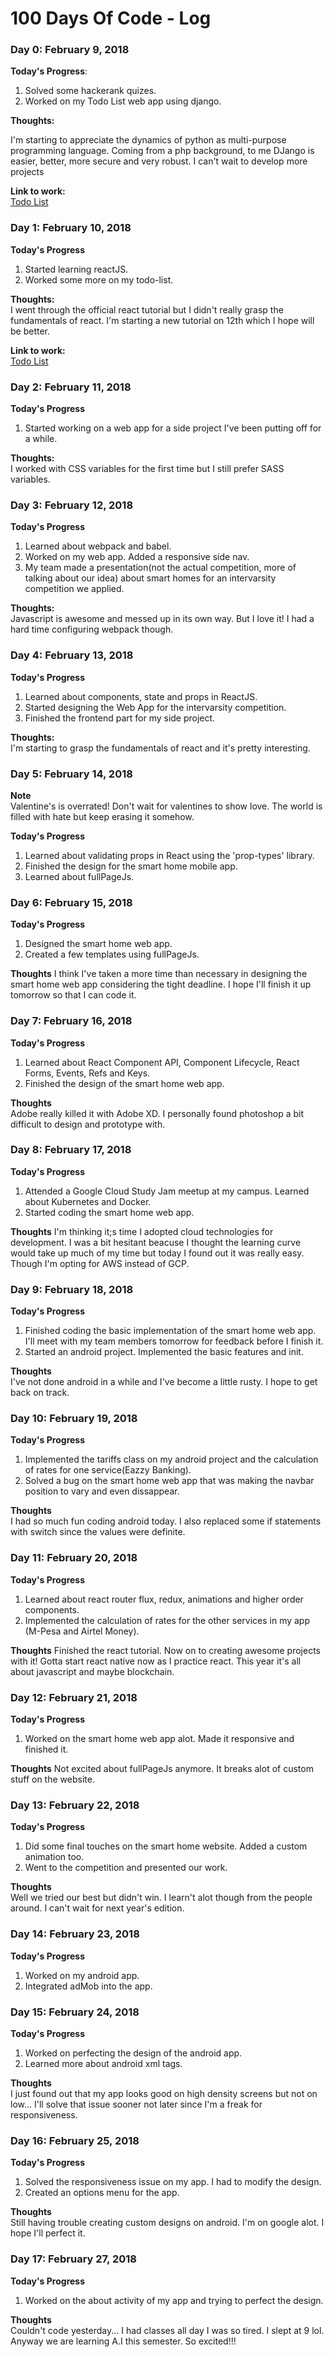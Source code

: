 # 100 Days Of Code - Log

### Day 0: February 9, 2018   


**Today's Progress**:  
1. Solved some hackerank quizes.
2. Worked on my Todo List web app using django.  


**Thoughts:**  

I'm starting to appreciate the dynamics of python as multi-purpose programming language. Coming from a php background, to me DJango is easier, better, more secure and very robust. I can't wait to develop more projects

**Link to work:**  
[Todo List](https://github.com/r0b0tt/todo-list)  



### Day 1: February 10, 2018  

**Today's Progress**  

1. Started learning reactJS.
2. Worked some more on my todo-list.  

**Thoughts:**  
I went through the official react tutorial but I didn't really grasp the fundamentals of react. I'm starting a new tutorial on 12th which I hope will be better.  
  
**Link to work:**  
[Todo List](https://github.com/r0b0tt/todo-list)  

### Day 2: February 11, 2018  

**Today's Progress**  

1. Started working on a web app for a side project I've been putting off for a while.  

**Thoughts:**  
I worked with CSS variables for the first time but I still prefer SASS variables.  

### Day 3: February 12, 2018  

**Today's Progress**  

1. Learned about webpack and babel.  
2. Worked on my web app. Added a responsive side nav.
3. My team made a presentation(not the actual competition, more of talking about our idea) about smart homes for an intervarsity competition we applied.   

**Thoughts:**  
Javascript is awesome and messed up in its own way. But I love it! I had a hard time configuring webpack though.  

### Day 4: February 13, 2018  

**Today's Progress**  
1. Learned about components, state and props in ReactJS.
2. Started designing the Web App for the intervarsity competition.
3. Finished the frontend part for my side project.  

**Thoughts:**  
I'm starting to grasp the fundamentals of react and it's pretty interesting.  

### Day 5: February 14, 2018
**Note**  
Valentine's is overrated! Don't wait for valentines to show love. The world is filled with hate but keep erasing it somehow.  

**Today's Progress**  
1. Learned about validating props in React using the 'prop-types' library.  
2. Finished the design for the smart home mobile app.  
3. Learned about fullPageJs.  

### Day 6: February 15, 2018  

**Today's Progress**  
1. Designed the smart home web app.
2. Created a few templates using fullPageJs.

**Thoughts**
I think I've taken a more time than necessary in designing the smart home web app considering the tight deadline. I hope I'll finish it up tomorrow so that I can code it.  

### Day 7: February 16, 2018

**Today's Progress**
1. Learned about React Component API, Component Lifecycle, React Forms, Events, Refs and Keys.  
2. Finished the design of the smart home web app.  

**Thoughts**  
Adobe really killed it with Adobe XD. I personally found photoshop a bit difficult to design and prototype with.  

### Day 8: February 17, 2018  

**Today's Progress**  
1. Attended a Google Cloud Study Jam meetup at my campus. Learned about Kubernetes and Docker.  
2. Started coding the smart home web app.  

**Thoughts**
I'm thinking it;s time I adopted cloud technologies for development. I was a bit hesitant beacuse I thought the learning curve would take up much of my time but today I found out it was really easy. Though I'm opting for AWS instead of GCP.  

### Day 9: February 18, 2018

**Today's Progress**  
1. Finished coding the basic implementation of the smart home web app. I'll meet with my team members tomorrow for feedback before I finish it.  
2. Started an android project. Implemented the basic features and init.  

**Thoughts**  
I've not done android in a while and I've become a little rusty. I hope to get back on track.  
  
### Day 10: February 19, 2018  

**Today's Progress**
1. Implemented the tariffs class on my android project and the calculation of rates for one service(Eazzy Banking).  
2. Solved a bug on the smart home web app that was making the navbar position to vary and even dissappear.  

**Thoughts**  
I had so much fun coding android today. I also replaced some if statements with switch since the values were definite.  

### Day 11: February 20, 2018

**Today's Progress**  
1. Learned about react router flux, redux, animations and higher order components.  
2. Implemented the calculation of rates for the other services in my app (M-Pesa and Airtel Money).  

**Thoughts**
Finished the react tutorial. Now on to creating awesome projects with it! Gotta start react native now as I practice react. This year it's all about javascript and maybe blockchain.  

### Day 12: February 21, 2018

**Today's Progress**
1. Worked on the smart home web app alot. Made it responsive and finished it.  

**Thoughts**
Not excited about fullPageJs anymore. It breaks alot of custom stuff on the website.   

### Day 13: February 22, 2018  

**Today's Progress**  
1. Did some final touches on the smart home website. Added a custom animation too.  
2. Went to the competition and presented our work.  

**Thoughts**  
Well we tried our best but didn't win. I learn't alot though from the people around. I can't wait for next year's edition.  

### Day 14: February 23, 2018  

**Today's Progress**
1. Worked on my android app.  
2. Integrated adMob into the app.  

### Day 15: February 24, 2018

**Today's Progress**  
1. Worked on perfecting the design of the android app.  
2. Learned more about android xml tags.  

**Thoughts**  
I just found out that my app looks good on high density screens but not on low... I'll solve that issue sooner not later since I'm a freak for responsiveness.  

### Day 16: February 25, 2018  

**Today's Progress**  
1. Solved the responsiveness issue on my app. I had to modify the design.  
2. Created an options menu for the app.  

**Thoughts**  
Still having trouble creating custom designs on android. I'm on google alot. I hope I'll perfect it.  

### Day 17: February 27, 2018  

**Today's Progress**  
1. Worked on the about activity of my app and trying to perfect the design.  

**Thoughts**  
Couldn't code yesterday... I had classes all day I was so tired. I slept at 9 lol. Anyway we are learning A.I this semester. So excited!!!


